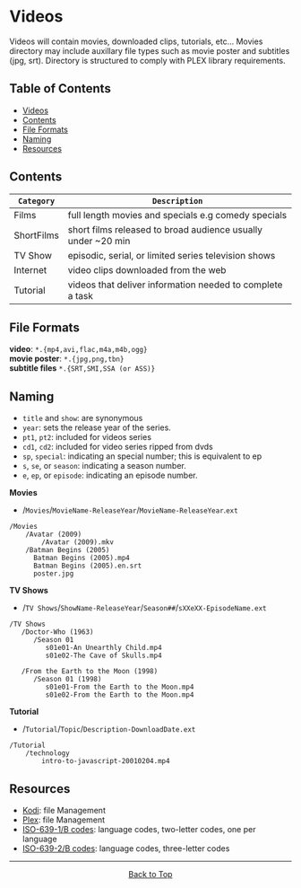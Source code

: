 # Videos

Videos will contain movies, downloaded clips, tutorials, etc... Movies directory may include auxillary file types such as movie poster and subtitles (jpg, srt). Directory is structured to comply with PLEX library requirements.
 
## Table of Contents

- [Videos](#videos)
- [Contents](#contents)
- [File Formats](#File-Formats)
- [Naming](#naming)
- [Resources](#resources)

## Contents

| `Category`       | `Description`                                                   |
| ---------------- |  -------------------------------------------------------------- |
| Films            | full length movies and specials e.g comedy specials             |
| ShortFilms       | short films released to broad audience usually under ~20 min    |
| TV Show          | episodic, serial, or limited series television shows            |
| Internet         | video clips downloaded from the web                             |
| Tutorial         | videos that deliver information needed to complete a task       |

## File Formats

**video**: `*.{mp4,avi,flac,m4a,m4b,ogg}`  
**movie poster**: `*.{jpg,png,tbn}`  
**subtitle files** `*.{SRT,SMI,SSA (or ASS)}`

## Naming

- `title` and `show`: are synonymous  
- `year`: sets the release year of the series.
- `pt1`, `pt2`: included for videos series
- `cd1`, `cd2`: included for video series ripped from dvds
- `sp`, `special`: indicating an special number; this is equivalent to ep  
- `s`, `se`, or `season`: indicating a season number.
- `e`, `ep`, or `episode`: indicating an episode number.

**Movies**

- /`Movies`/`MovieName-ReleaseYear`/`MovieName-ReleaseYear`.`ext`

```text
/Movies
    /Avatar (2009)
        /Avatar (2009).mkv
    /Batman Begins (2005)
      Batman Begins (2005).mp4
      Batman Begins (2005).en.srt
      poster.jpg
```
**TV Shows**

- /`TV Shows`/`ShowName-ReleaseYear`/`Season##`/`sXXeXX-EpisodeName.ext`

```text
/TV Shows
   /Doctor-Who (1963)
      /Season 01
         s01e01-An Unearthly Child.mp4
         s01e02-The Cave of Skulls.mp4

   /From the Earth to the Moon (1998)
      /Season 01 (1998)
         s01e01-From the Earth to the Moon.mp4
         s01e02-From the Earth to the Moon.mp4
```

**Tutorial**

- /`Tutorial`/`Topic`/`Description-DownloadDate.ext`

```text
/Tutorial
    /technology
        intro-to-javascript-20010204.mp4
```

## Resources

- [Kodi](https://kodi.wiki/view/Naming_video_files/Movies): file Management  
- [Plex](https://support.plex.tv/articles/categories/media-preparation/): file Management  
- [ISO-639-1/B codes](https://en.wikipedia.org/wiki/List_of_ISO_639-1_codes): language codes,  two-letter codes, one per language  
- [ISO-639-2/B codes](https://en.wikipedia.org/wiki/List_of_ISO_639-2_codes):  language codes, three-letter codes

---

<div style="text-align: center;">

[Back to Top](#videos)

</div>
  